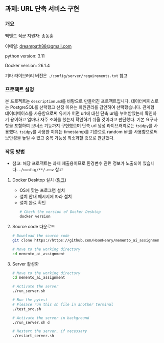 ## 과제: URL 단축 서비스 구현

### 개요
백엔드 직군 지원자: 송동훈

이메일: dreampath88@gmail.com

python version: 3.11

Docker version: 26.1.4

기타 라이브러리 버전은 `./config/server/requirements.txt` 참고

### 프로젝트 설명

본 프로젝트는 `description.md`를 바탕으로 만들어진 프로젝트입니다. 데이터베이스로는 PostgreSQL를 선택했고
선정 이유는 회원관리를 감안하여 선택했습니다. 관계형 데이터베이스를 사용함으로써 유저가 어떤 url에 대한 단축 url을
부여받았는지 확인하기 용이하고 얼마나 자주 조회를 했는지 확인하기 쉬울 것이라고
판단했다.
기본 요구사항을 포함하여 보너스 기능까지 구현했으며 단축 url 생성 라이브러리로는 `tsidpy`를 사용했다.
`tsidpy`를 사용한 이유는 timestamp를 기준으로 random bit를 사용함으로써 보안성을 높일 수 있고
중복 가능성 최소화할 것으로 판단했다.

### 작동 방법

- 참고: 해당 프로젝트는 과제 제출용이므로 환경변수 관련 정보가 노출되어 있습니다. `./config/**/.env` 참고

1. Docker Desktop 설치 ([링크](https://www.docker.com/products/docker-desktop/))
    - OS에 맞는 프로그램 설치
    - 설치 안내 메시지에 따라 설치
    - 설치 완료 확인
      ```sh
      # Check the version of Docker Desktop
      docker version
      ```
 
2. Source code 다운로드
   ```sh
   # Download the source code
   git clone https://https://github.com/HoonHenry/memento_ai_assignment

   # Move to the working directory
   cd memento_ai_assignment
   ```

3. Server 활성화
   ```sh
   # Move to the working directory
   cd memento_ai_assignment

   # Activate the server
   ./run_server.sh

   # Run the pytest
   # Plesase run this sh file in another terminal
   ./test_src.sh

   # Activate the server in background
   ./run_server.sh d

   # Restart the server, if necessary
   ./restart_server.sh
   ```
   
